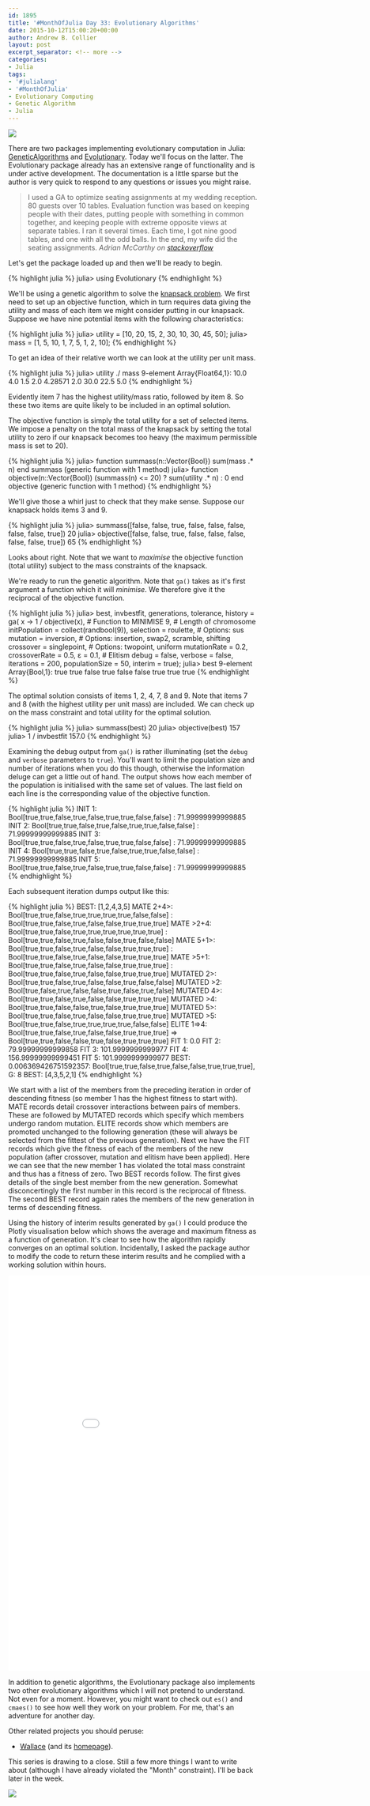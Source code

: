 ```yaml
---
id: 1895
title: '#MonthOfJulia Day 33: Evolutionary Algorithms'
date: 2015-10-12T15:00:20+00:00
author: Andrew B. Collier
layout: post
excerpt_separator: <!-- more -->
categories:
- Julia
tags:
- '#julialang'
- '#MonthOfJulia'
- Evolutionary Computing
- Genetic Algorithm
- Julia
---
```


<!-- more -->

<img src="{{ site.baseurl }}/static/img/2015/09/Julia-Logo-Evolutionary.png">

There are two packages implementing evolutionary computation in Julia: [GeneticAlgorithms](https://github.com/forio/GeneticAlgorithms.jl) and [Evolutionary](https://github.com/wildart/Evolutionary.jl). Today we'll focus on the latter. The Evolutionary package already has an extensive range of functionality and is under active development. The documentation is a little sparse but the author is very quick to respond to any questions or issues you might raise.

<blockquote>
I used a GA to optimize seating assignments at my wedding reception. 80 guests over 10 tables. Evaluation function was based on keeping people with their dates, putting people with something in common together, and keeping people with extreme opposite views at separate tables. I ran it several times. Each time, I got nine good tables, and one with all the odd balls. In the end, my wife did the seating assignments.
<cite>Adrian McCarthy on <a href="http://stackoverflow.com/">stackoverflow</a></cite> 
</blockquote>

Let's get the package loaded up and then we'll be ready to begin.

{% highlight julia %}
julia> using Evolutionary
{% endhighlight %}

We'll be using a genetic algorithm to solve the [knapsack problem](https://en.wikipedia.org/wiki/Knapsack_problem). We first need to set up an objective function, which in turn requires data giving the utility and mass of each item we might consider putting in our knapsack. Suppose we have nine potential items with the following characteristics:

{% highlight julia %}
julia> utility = [10, 20, 15, 2, 30, 10, 30, 45, 50];
julia> mass = [1, 5, 10, 1, 7, 5, 1, 2, 10];
{% endhighlight %}

To get an idea of their relative worth we can look at the utility per unit mass.

{% highlight julia %}
julia> utility ./ mass
9-element Array{Float64,1}:
 10.0
  4.0
  1.5
  2.0
  4.28571
  2.0
 30.0
 22.5
  5.0
{% endhighlight %}

Evidently item 7 has the highest utility/mass ratio, followed by item 8. So these two items are quite likely to be included in an optimal solution.

The objective function is simply the total utility for a set of selected items. We impose a penalty on the total mass of the knapsack by setting the total utility to zero if our knapsack becomes too heavy (the maximum permissible mass is set to 20).

{% highlight julia %}
julia> function summass(n::Vector{Bool})
          sum(mass .* n)
        end
summass (generic function with 1 method)
julia> function objective(n::Vector{Bool})
          (summass(n) <= 20) ? sum(utility .* n) : 0
        end
objective (generic function with 1 method)
{% endhighlight %}

We'll give those a whirl just to check that they make sense. Suppose our knapsack holds items 3 and 9.

{% highlight julia %}
julia> summass([false, false, true, false, false, false, false, false, true])
20
julia> objective([false, false, true, false, false, false, false, false, true])
65
{% endhighlight %}

Looks about right. Note that we want to _maximise_ the objective function (total utility) subject to the mass constraints of the knapsack.

We're ready to run the genetic algorithm. Note that `ga()` takes as it's first argument a function which it will _minimise_. We therefore give it the reciprocal of the objective function.

{% highlight julia %}
julia> best, invbestfit, generations, tolerance, history = ga(
           x -> 1 / objective(x),                 # Function to MINIMISE
           9, # Length of chromosome
           initPopulation = collect(randbool(9)),
           selection = roulette,                  # Options: sus
           mutation = inversion,                  # Options: insertion, swap2, scramble, shifting
           crossover = singlepoint,               # Options: twopoint, uniform
           mutationRate = 0.2,
           crossoverRate = 0.5,
           ɛ = 0.1, # Elitism
           debug = false,
           verbose = false,
           iterations = 200,
           populationSize = 50,
           interim = true);
julia> best
9-element Array{Bool,1}:
  true
  true
  false
  true
  false
  false
  true
  true
  true
{% endhighlight %}

The optimal solution consists of items 1, 2, 4, 7, 8 and 9. Note that items 7 and 8 (with the highest utility per unit mass) are included. We can check up on the mass constraint and total utility for the optimal solution.

{% highlight julia %}
julia> summass(best)
20
julia> objective(best)
157
julia> 1 / invbestfit
157.0
{% endhighlight %}

Examining the debug output from `ga()` is rather illuminating (set the `debug` and `verbose` parameters to `true`). You'll want to limit the population size and number of iterations when you do this though, otherwise the information deluge can get a little out of hand. The output shows how each member of the population is initialised with the same set of values. The last field on each line is the corresponding value of the objective function.

{% highlight julia %}
INIT 1: Bool[true,true,false,true,false,true,true,false,false] : 71.99999999999885
INIT 2: Bool[true,true,false,true,false,true,true,false,false] : 71.99999999999885
INIT 3: Bool[true,true,false,true,false,true,true,false,false] : 71.99999999999885
INIT 4: Bool[true,true,false,true,false,true,true,false,false] : 71.99999999999885
INIT 5: Bool[true,true,false,true,false,true,true,false,false] : 71.99999999999885
{% endhighlight %}

Each subsequent iteration dumps output like this:

{% highlight julia %}
BEST: [1,2,4,3,5]
MATE 2+4>: Bool[true,true,false,true,true,true,true,false,false] : Bool[true,true,false,true,false,false,true,true,true]
MATE >2+4: Bool[true,true,false,true,true,true,true,true,true] : Bool[true,true,false,true,false,false,true,false,false]
MATE 5+1>: Bool[true,true,false,true,false,false,true,true,true] : Bool[true,true,false,true,false,false,true,true,true]
MATE >5+1: Bool[true,true,false,true,false,false,true,true,true] : Bool[true,true,false,true,false,false,true,true,true]
MUTATED 2>: Bool[true,true,false,true,false,false,true,false,false]
MUTATED >2: Bool[true,false,true,false,false,true,false,true,false]
MUTATED 4>: Bool[true,true,false,true,false,false,true,true,true]
MUTATED >4: Bool[true,true,false,false,true,false,true,true,true]
MUTATED 5>: Bool[true,true,false,true,false,false,true,true,true]
MUTATED >5: Bool[true,true,false,true,true,true,true,false,false]
ELITE 1=>4: Bool[true,true,false,true,false,false,true,true,true] => Bool[true,true,false,false,true,false,true,true,true]
FIT 1: 0.0
FIT 2: 79.99999999999858
FIT 3: 101.9999999999977
FIT 4: 156.99999999999451
FIT 5: 101.9999999999977
BEST: 0.006369426751592357: Bool[true,true,false,true,false,false,true,true,true], G: 8
BEST: [4,3,5,2,1]
{% endhighlight %}

We start with a list of the members from the preceding iteration in order of descending fitness (so member 1 has the highest fitness to start with). MATE records detail crossover interactions between pairs of members. These are followed by MUTATED records which specify which members undergo random mutation. ELITE records show which members are promoted unchanged to the following generation (these will always be selected from the fittest of the previous generation). Next we have the FIT records which give the fitness of each of the members of the new population (after crossover, mutation and elitism have been applied). Here we can see that the new member 1 has violated the total mass constraint and thus has a fitness of zero. Two BEST records follow. The first gives details of the single best member from the new generation. Somewhat disconcertingly the first number in this record is the reciprocal of fitness. The second BEST record again rates the members of the new generation in terms of descending fitness.

Using the history of interim results generated by `ga()` I could produce the Plotly visualisation below which shows the average and maximum fitness as a function of generation. It's clear to see how the algorithm rapidly converges on an optimal solution. Incidentally, I asked the package author to modify the code to return these interim results and he complied with a working solution within hours.

<iframe width="900" height="800" frameborder="0" scrolling="no" src="//plot.ly/~collierab/110.embed"></iframe>

In addition to genetic algorithms, the Evolutionary package also implements two other evolutionary algorithms which I will not pretend to understand. Not even for a moment. However, you might want to check out `es()` and `cmaes()` to see how well they work on your problem. For me, that's an adventure for another day.

Other related projects you should peruse:

* [Wallace](https://github.com/ChrisTimperley/Wallace.jl) (and its [homepage](http://www.christimperley.co.uk/Wallace.jl/)).

This series is drawing to a close. Still a few more things I want to write about (although I have already violated the "Month" constraint). I'll be back later in the week.

<a href="http://www.explainxkcd.com/wiki/index.php/399:_Travelling_Salesman_Problem"><img src="http://imgs.xkcd.com/comics/travelling_salesman_problem.png" /></img></a>